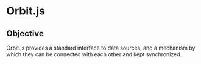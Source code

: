# Orbit.js

## Objective

Orbit.js provides a standard interface to data sources, and a mechanism
by which they can be connected with each other and kept synchronized.

